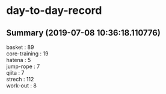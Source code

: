 # day-to-day-record  
## Summary  (2019-07-08 10:36:18.110776)  
basket : 89  
core-training : 19  
hatena : 5  
jump-rope : 7  
qiita : 7  
strech : 112  
work-out : 8  
